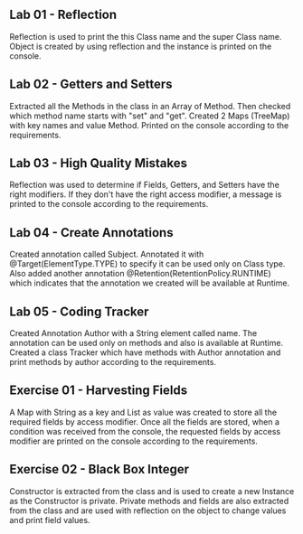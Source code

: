 Lab 01 - Reflection
-

Reflection is used to print the this Class name and the super Class name. Object is created by using reflection and the 
instance is printed on the console.

Lab 02 - Getters and Setters
-

Extracted all the Methods in the class in an Array of Method. Then checked which method name starts with "set" and "get". 
Created 2 Maps (TreeMap) with key names and value Method. Printed on the console according to the requirements. 

Lab 03 - High Quality Mistakes
-

Reflection was used to determine if Fields, Getters, and Setters have the right modifiers. If they don't 
have the right access modifier, a message is printed to the console according to the requirements. 

Lab 04 - Create Annotations
-

Created annotation called Subject. Annotated it with @Target(ElementType.TYPE) to specify it can be used only on Class type. 
Also added another annotation @Retention(RetentionPolicy.RUNTIME) which indicates that the annotation we created will be 
available at Runtime. 

Lab 05 - Coding Tracker
-

Created Annotation Author with a String element called name. The annotation can be used only on methods and also is available 
at Runtime. Created a class Tracker which have methods with Author annotation and print methods by author according to the 
requirements. 

Exercise 01 - Harvesting Fields
-

A Map with String as a key and List<Field> as value was created to store all the required fields by access modifier. Once 
all the fields are stored, when a condition was received from the console, the requested fields by access modifier are 
printed on the console according to the requirements. 

Exercise 02 - Black Box Integer 
-

Constructor is extracted from the class and is used to create a new Instance as the Constructor is private. Private methods 
and fields are also extracted from the class and are used with reflection on the object to change values and print field values.